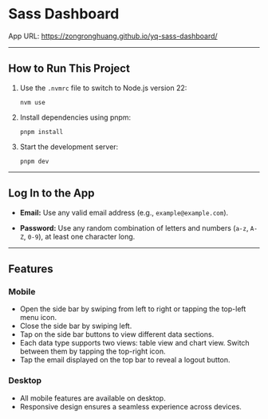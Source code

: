 # Sass Dashboard

App URL: https://zongronghuang.github.io/yq-sass-dashboard/

---

## How to Run This Project

1. Use the `.nvmrc` file to switch to Node.js version 22:
   ```
   nvm use
   ```
2. Install dependencies using pnpm:
   ```
   pnpm install
   ```
3. Start the development server:
   ```
   pnpm dev
   ```

---

## Log In to the App

- **Email:** Use any valid email address (e.g., `example@example.com`).

- **Password:** Use any random combination of letters and numbers (`a-z`, `A-Z`, `0-9`), at least one character long.

---

## Features

### Mobile

- Open the side bar by swiping from left to right or tapping the top-left menu icon.
- Close the side bar by swiping left.
- Tap on the side bar buttons to view different data sections.
- Each data type supports two views: table view and chart view. Switch between them by tapping the top-right icon.
- Tap the email displayed on the top bar to reveal a logout button.

### Desktop

- All mobile features are available on desktop.
- Responsive design ensures a seamless experience across devices.
